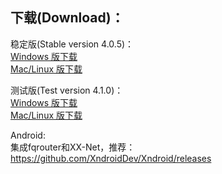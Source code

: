 
## 下载(Download)：
稳定版(Stable version 4.0.5)：  
[Windows 版下载](https://github.com/XX-net/XX-Net/releases/download/4.0.5/XX-Net-windows-4.0.5.7z)   
[Mac/Linux 版下载](https://github.com/XX-net/XX-Net/archive/4.0.5.zip)  

测试版(Test version 4.1.0)：  
[Windows 版下载](https://github.com/XX-net/XX-Net/releases/download/4.1.0/XX-Net-windows-4.1.0.7z)   
[Mac/Linux 版下载](https://github.com/XX-net/XX-Net/archive/4.1.0.zip)  


Android:  
集成fqrouter和XX-Net，推荐：  
https://github.com/XndroidDev/Xndroid/releases
